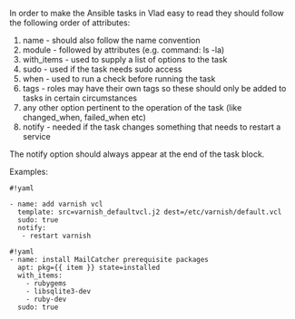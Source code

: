 In order to make the Ansible tasks in Vlad easy to read they should follow the following order of attributes:

1. name - should also follow the name convention
2. module - followed by attributes (e.g. command: ls -la)
3. with_items - used to supply a list of options to the task
4. sudo - used if the task needs sudo access
5. when - used to run a check before running the task
6. tags - roles may have their own tags so these should only be added to tasks in certain circumstances
7. any other option pertinent to the operation of the task (like changed_when, failed_when etc)
8. notify - needed if the task changes something that needs to restart a service

The notify option should always appear at the end of the task block.

Examples:

```
#!yaml

- name: add varnish vcl
  template: src=varnish_defaultvcl.j2 dest=/etc/varnish/default.vcl
  sudo: true
  notify:
   - restart varnish
```

```
#!yaml
- name: install MailCatcher prerequisite packages
  apt: pkg={{ item }} state=installed
  with_items:
    - rubygems
    - libsqlite3-dev
    - ruby-dev
  sudo: true

```